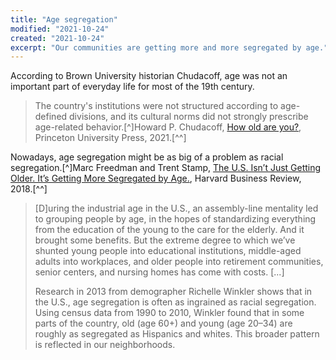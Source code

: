 ```yaml
---
title: "Age segregation"
modified: "2021-10-24"
created: "2021-10-24"
excerpt: "Our communities are getting more and more segregated by age."
---
```


According to Brown University historian Chudacoff, age was not an important part of everyday life for most of the 19th century.

> The country's institutions were not structured according to age-defined divisions, and its cultural norms did not strongly prescribe age-related behavior.[^]Howard P. Chudacoff, [How old are you?](https://press.princeton.edu/titles/4418.html), Princeton University Press, 2021.[^^]

Nowadays, age segregation might be as big of a problem as racial segregation.[^]Marc Freedman and Trent Stamp, [The U.S. Isn’t Just Getting Older. It’s Getting More Segregated by Age.](https://hbr.org/2018/06/the-u-s-isnt-just-getting-older-its-getting-more-segregated-by-age), Harvard Business Review, 2018.[^^]

> [D]uring the industrial age in the U.S., an assembly-line mentality led to grouping people by age, in the hopes of standardizing everything from the education of the young to the care for the elderly. And it brought some benefits. But the extreme degree to which we’ve shunted young people into educational institutions, middle-aged adults into workplaces, and older people into retirement communities, senior centers, and nursing homes has come with costs. [...]
>
> Research in 2013 from demographer Richelle Winkler shows that in the U.S., age segregation is often as ingrained as racial segregation. Using census data from 1990 to 2010, Winkler found that in some parts of the country, old (age 60+) and young (age 20–34) are roughly as segregated as Hispanics and whites. This broader pattern is reflected in our neighborhoods.
